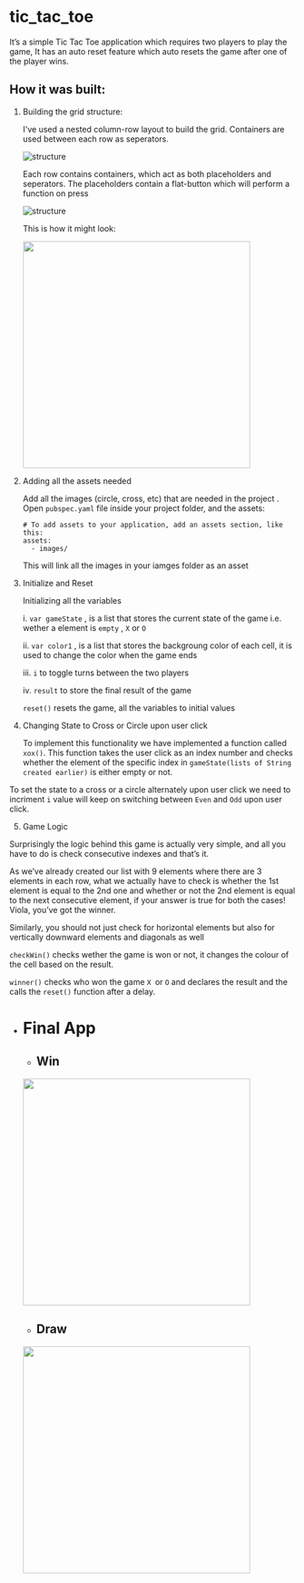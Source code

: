 # tic_tac_toe

It’s a simple Tic Tac Toe application which requires two players to play the game, It has an auto reset feature which auto resets the game after one of the player wins.

## How it was built:

1. Building the grid structure:

    I've used a nested column-row layout to build the grid. Containers are used between each row as seperators.
    
    ![structure](doc_img/structure.PNG)
    
    Each row contains containers, which act as both placeholders and seperators.
    The placeholders contain a flat-button which will perform a function on press
    
    ![structure](doc_img/structure2.PNG)
    
    This is how it might look:
    
    <img src="doc_img/Screenshot1.png" width="400">
    
    
2. Adding all the assets needed

    Add all the images (circle, cross, etc) that are needed in the project . Open `pubspec.yaml` file inside your project folder, and           the assets:
    
      ```
      # To add assets to your application, add an assets section, like this:
      assets:
        - images/
      ```
      This will link all the images in your iamges folder as an asset
      
3. Initialize and Reset

    Initializing all the variables
    
    i. `var gameState` , is a list that stores the current state of the game i.e. wether a element is `empty` , `X` or `O`
    
    ii. `var color1`  , is a list that stores the backgroung color of each cell, it is used to change the color when the game ends
    
    iii. `i` to toggle turns between the two players
    
    iv.  `result` to store the final result of the game
    
    `reset()` resets the game, all the variables to initial values
    
4. Changing State to Cross or Circle upon user click

    To implement this functionality we have implemented a function called `xox()`. This function takes the user click as an index number and checks whether the element of the specific index in `gameState(lists of String created earlier)` is either empty or not.

To set the state to a cross or a circle alternately upon user click we need to incriment `i` value will keep on switching between `Even` and `Odd` upon user click.

5. Game Logic

Surprisingly the logic behind this game is actually very simple, and all you have to do is check consecutive indexes and that’s it.

As we’ve already created our list with 9 elements where there are 3 elements in each row, what we actually have to check is whether the 1st element is equal to the 2nd one and whether or not the 2nd element is equal to the next consecutive element, if your answer is true for both the cases! Viola, you’ve got the winner.

Similarly, you should not just check for horizontal elements but also for vertically downward elements and diagonals as well

`checkWin()` checks wether the game is won or not, it changes the colour of the cell based on the result.

`winner()` checks who won the game `X `or `O` and declares the result and the calls the `reset()` function after a delay.

* # Final App
  * ## Win
  
  
  <img src="doc_img/win.gif" width="400">
  
  
  * ## Draw
  
  
  <img src="doc_img/draw.gif" width="400">

